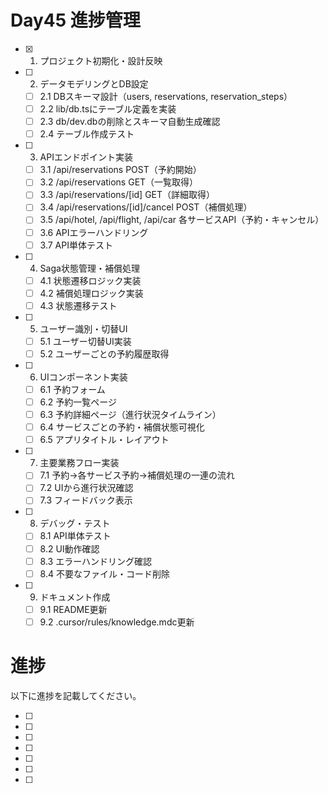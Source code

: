 # Day45 進捗管理

- [x] 1. プロジェクト初期化・設計反映
- [ ] 2. データモデリングとDB設定
    - [ ] 2.1 DBスキーマ設計（users, reservations, reservation_steps）
    - [ ] 2.2 lib/db.tsにテーブル定義を実装
    - [ ] 2.3 db/dev.dbの削除とスキーマ自動生成確認
    - [ ] 2.4 テーブル作成テスト
- [ ] 3. APIエンドポイント実装
    - [ ] 3.1 /api/reservations POST（予約開始）
    - [ ] 3.2 /api/reservations GET（一覧取得）
    - [ ] 3.3 /api/reservations/[id] GET（詳細取得）
    - [ ] 3.4 /api/reservations/[id]/cancel POST（補償処理）
    - [ ] 3.5 /api/hotel, /api/flight, /api/car 各サービスAPI（予約・キャンセル）
    - [ ] 3.6 APIエラーハンドリング
    - [ ] 3.7 API単体テスト
- [ ] 4. Saga状態管理・補償処理
    - [ ] 4.1 状態遷移ロジック実装
    - [ ] 4.2 補償処理ロジック実装
    - [ ] 4.3 状態遷移テスト
- [ ] 5. ユーザー識別・切替UI
    - [ ] 5.1 ユーザー切替UI実装
    - [ ] 5.2 ユーザーごとの予約履歴取得
- [ ] 6. UIコンポーネント実装
    - [ ] 6.1 予約フォーム
    - [ ] 6.2 予約一覧ページ
    - [ ] 6.3 予約詳細ページ（進行状況タイムライン）
    - [ ] 6.4 サービスごとの予約・補償状態可視化
    - [ ] 6.5 アプリタイトル・レイアウト
- [ ] 7. 主要業務フロー実装
    - [ ] 7.1 予約→各サービス予約→補償処理の一連の流れ
    - [ ] 7.2 UIから進行状況確認
    - [ ] 7.3 フィードバック表示
- [ ] 8. デバッグ・テスト
    - [ ] 8.1 API単体テスト
    - [ ] 8.2 UI動作確認
    - [ ] 8.3 エラーハンドリング確認
    - [ ] 8.4 不要なファイル・コード削除
- [ ] 9. ドキュメント作成
    - [ ] 9.1 README更新
    - [ ] 9.2 .cursor/rules/knowledge.mdc更新

# 進捗

以下に進捗を記載してください。


- [ ] 
- [ ] 
- [ ] 
- [ ] 
- [ ] 
- [ ] 
- [ ] 
